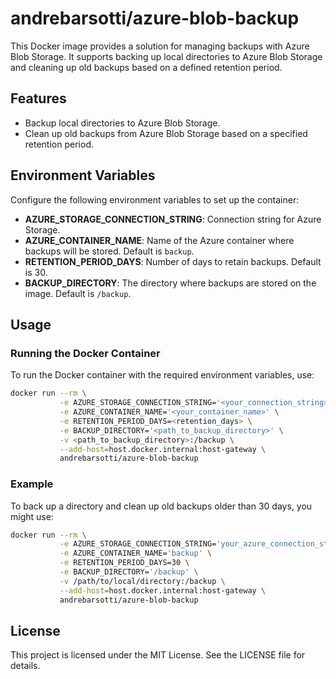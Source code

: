 # andrebarsotti/azure-blob-backup

This Docker image provides a solution for managing backups with Azure Blob Storage. It supports backing up local directories to Azure Blob Storage and cleaning up old backups based on a defined retention period.

## Features

- Backup local directories to Azure Blob Storage.
- Clean up old backups from Azure Blob Storage based on a specified retention period.

## Environment Variables

Configure the following environment variables to set up the container:

- **AZURE_STORAGE_CONNECTION_STRING**: Connection string for Azure Storage.
- **AZURE_CONTAINER_NAME**: Name of the Azure container where backups will be stored. Default is `backup`.
- **RETENTION_PERIOD_DAYS**: Number of days to retain backups. Default is 30.
- **BACKUP_DIRECTORY**: The directory where backups are stored on the image. Default is `/backup`.

## Usage

### Running the Docker Container

To run the Docker container with the required environment variables, use:

```bash
docker run --rm \
           -e AZURE_STORAGE_CONNECTION_STRING='<your_connection_string>' \
           -e AZURE_CONTAINER_NAME='<your_container_name>' \
           -e RETENTION_PERIOD_DAYS=<retention_days> \
           -e BACKUP_DIRECTORY='<path_to_backup_directory>' \
           -v <path_to_backup_directory>:/backup \
           --add-host=host.docker.internal:host-gateway \
           andrebarsotti/azure-blob-backup
```

### Example

To back up a directory and clean up old backups older than 30 days, you might use:

```bash
docker run --rm \
           -e AZURE_STORAGE_CONNECTION_STRING='your_azure_connection_string' \
           -e AZURE_CONTAINER_NAME='backup' \
           -e RETENTION_PERIOD_DAYS=30 \
           -e BACKUP_DIRECTORY='/backup' \
           -v /path/to/local/directory:/backup \
           --add-host=host.docker.internal:host-gateway \
           andrebarsotti/azure-blob-backup
```

## License

This project is licensed under the MIT License. See the LICENSE file for details.
